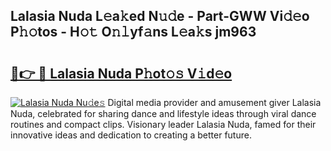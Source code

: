 ## Lalasia Nuda L𝚎a𝚔ed N𝚞𝚍e - Part-GWW Vi𝚍𝚎o P𝚑𝚘tos - H𝚘𝚝 O𝚗𝚕yf𝚊ns L𝚎a𝚔s jm963

# <h2><a href="http://kfca5i.oniu.top/?m=Lalasia+Nuda">🔗👉 🔴 Lalasia Nuda P𝚑ot𝚘𝚜 V𝚒d𝚎o</a></h2>

[![Lalasia Nuda Nu𝚍e𝚜](https://i.imgur.com/0qMVB7G.gif)](http://kfca5i.oniu.top/?m=Lalasia+Nuda)
Digital media provider and amusement giver Lalasia Nuda, celebrated for sharing dance and lifestyle ideas through viral dance routines and compact clips. Visionary leader Lalasia Nuda, famed for their innovative ideas and dedication to creating a better future.  
